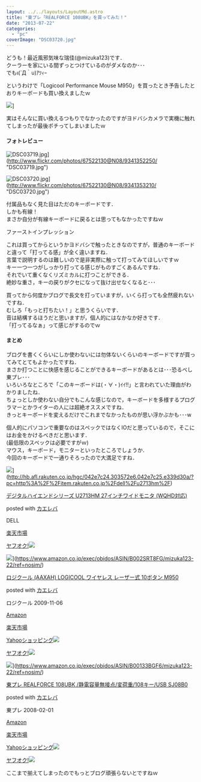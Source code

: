 ```yaml
---
layout: ../../layouts/LayoutMd.astro
title: "東プレ「REALFORCE 108UBK」を買ってみた！"
date: "2013-07-22"
categories: 
  - "pc"
coverImage: "DSC03720.jpg"
---
```


どうも！最近風邪気味な瑞佳(@mizuka123)です．  
クーラーを家にいる間ずっとつけているのがダメなのか･･･  
でもι(´Д｀υ)ｱﾂｨｰ

というわけで「Logicool Performance Mouse M950」を買ったとき予告したとおりキーボードも買い換えましたｗ

![](http://capture.heartrails.com/150x130/shadow?//mizuka123.net/3802/)]  
  

実はそんなに買い換えるつもりでなかったのですがヨドバシカメラで実機に触れてしまったが最後ポチってしまいましたｗ

#### フォトレビュー

![DSC03719.jpg](/archive/images/9341352250_86c29c478b_b.jpg)](http://www.flickr.com/photos/67522130@N08/9341352250/ "DSC03719.jpg")

![DSC03720.jpg](/archive/images/9341353210_8bc69eec2e_b.jpg)](http://www.flickr.com/photos/67522130@N08/9341353210/ "DSC03720.jpg")

付属品もなく見た目はただのキーボードです．  
しかも有線！  
まさか自分が有線キーボードに戻るとは思ってもなかったですねｗ

ファーストインプレッション

これは買ってからというかヨドバシで触ったときなのですが，普通のキーボードと違って「打ってる感」が全く違いますね．  
言葉で説明するのは難しいので是非実際に触って打ってみてほしいですｗ  
キー一つ一つがしっかり打ってる感じがものすごくあるんですね．  
それでいて重くなくリズミカルに打つことができる．  
絶妙な重さ，キーの戻りがクセになって抜け出せなくなると･･･

買ってから何度かブログで長文を打っていますが，いくら打っても全然疲れないですね．  
むしろ「もっと打ちたい！」と思うくらいです．  
音は結構するほうだと思いますが，個人的にはなかなか好きです．  
「打ってるなぁ」って感じがするのでｗ

#### まとめ

ブログを書くくらいにしか使わないには勿体ないくらいのキーボードですが買ってみてとてもよかったですね．  
まさか打つことに快感を感じることができるキーボードがあるとは･･･恐るべし東プレ･･･  
いろいろなところで「このキーボードは(・∀・)ｲｲ!!」と言われていた理由がわかりましたね．  
ちょっとしか使わない自分でもこんな感じなので，キーボードを多様するプログラマーとかライターの人には超絶オススメですね．  
きっとキーボードを変えるだけでこれまでなかったものが思い浮かぶかも･･･w

個人的にパソコンで重要なのはスペックではなくIOだと思っているので，そこにはお金をかけるべきだと思います．  
(最低限のスペックは必要ですがｗ)  
マウス，キーボード，モニターといったところでしょうか．  
今回のキーボードで一通りそろったので大満足ですね．

![](http://thumbnail.image.rakuten.co.jp/@0_mall/dell/cabinet/01236997/03089133/img60163928.jpg?_ex=128x128)](http://hb.afl.rakuten.co.jp/hgc/042e7c24.303572e6.042e7c25.e339d30a/?pc=http%3A%2F%2Fitem.rakuten.co.jp%2Fdell%2Fu2713hm%2F)

[デジタルハイエンドシリーズ U2713HM 27インチワイドモニタ (WQHD対応)](http://hb.afl.rakuten.co.jp/hgc/042e7c24.303572e6.042e7c25.e339d30a/?pc=http%3A%2F%2Fitem.rakuten.co.jp%2Fdell%2Fu2713hm%2F)

posted with [カエレバ](http://kaereba.com)

DELL

[楽天市場](http://hb.afl.rakuten.co.jp/hgc/032b53ee.4b34c5ee.0f4a541e.f440145e/?pc=http%3A%2F%2Fsearch.rakuten.co.jp%2Fsearch%2Fmall%2FU2713HM%2F-%2Ff.1-p.1-s.1-sf.0-st.A-v.2%3Fx%3D0%26scid%3Daf_ich_link_urltxt%26m%3Dhttp%3A%2F%2Fm.rakuten.co.jp%2F "楽天市場")

[ヤフオク!![](//ad.jp.ap.valuecommerce.com/servlet/gifbanner?sid=3066752&pid=881990645)](//ck.jp.ap.valuecommerce.com/servlet/referral?sid=3066752&pid=881990645&vc_url=http%3A%2F%2Fauctions.search.yahoo.co.jp%2Fsearch%3Fvo%3D%26ve%3D%26auccat%3D0%26aucminprice%3D%26aucmaxprice%3D%26aucmin_bidorbuy_price%3D%26aucmax_bidorbuy_price%3D%26loc_cd%3D0%26abatch%3D0%26istatus%3D0%26filtered%3D1%26ei%3DUTF-8%26tab_ex%3Dcommerce%26va%3DU2713HM "ヤフオク!")

![](/archive/images/41FXF7k%2ByKL._SL160_.jpg)](https://www.amazon.co.jp/exec/obidos/ASIN/B002SRT8FG/mizuka123-22/ref=nosim/)

[ロジクール (AAXAH) LOGICOOL ワイヤレス レーザー式 10ボタン M950](https://www.amazon.co.jp/exec/obidos/ASIN/B002SRT8FG/mizuka123-22/ref=nosim/)

posted with [カエレバ](http://kaereba.com)

ロジクール 2009-11-06

[Amazon](http://www.amazon.co.jp/gp/search?keywords=M950&__mk_ja_JP=%83J%83%5E%83J%83i&tag=mizuka123-22 "アマゾン")

[楽天市場](http://hb.afl.rakuten.co.jp/hgc/032b53ee.4b34c5ee.0f4a541e.f440145e/?pc=http%3A%2F%2Fsearch.rakuten.co.jp%2Fsearch%2Fmall%2FM950%2F-%2Ff.1-p.1-s.1-sf.0-st.A-v.2%3Fx%3D0%26scid%3Daf_ich_link_urltxt%26m%3Dhttp%3A%2F%2Fm.rakuten.co.jp%2F "楽天市場")

[Yahooショッピング![](//ad.jp.ap.valuecommerce.com/servlet/gifbanner?sid=3066752&pid=881990642)](//ck.jp.ap.valuecommerce.com/servlet/referral?sid=3066752&pid=881990642&vc_url=http%3A%2F%2Fshopping.search.yahoo.co.jp%2Fsearch%3FuIv%3Don%26ei%3DUTF-8%26tab_ex%3Dcommerce%26slider%3D0%26va%3DM950 "Yahooショッピング")

[ヤフオク!![](//ad.jp.ap.valuecommerce.com/servlet/gifbanner?sid=3066752&pid=881990645)](//ck.jp.ap.valuecommerce.com/servlet/referral?sid=3066752&pid=881990645&vc_url=http%3A%2F%2Fauctions.search.yahoo.co.jp%2Fsearch%3Fvo%3D%26ve%3D%26auccat%3D0%26aucminprice%3D%26aucmaxprice%3D%26aucmin_bidorbuy_price%3D%26aucmax_bidorbuy_price%3D%26loc_cd%3D0%26abatch%3D0%26istatus%3D0%26filtered%3D1%26ei%3DUTF-8%26tab_ex%3Dcommerce%26va%3DM950 "ヤフオク!")

![](/archive/images/21BPx31z8-L._SL160_.jpg)](https://www.amazon.co.jp/exec/obidos/ASIN/B00133BGF6/mizuka123-22/ref=nosim/)

[東プレ REALFORCE 108UBK /静電容量無接点/変荷重/108キー/USB SJ08B0](https://www.amazon.co.jp/exec/obidos/ASIN/B00133BGF6/mizuka123-22/ref=nosim/)

posted with [カエレバ](http://kaereba.com)

東プレ 2008-02-01

[Amazon](http://www.amazon.co.jp/gp/search?keywords=SJ08B0&__mk_ja_JP=%83J%83%5E%83J%83i&tag=mizuka123-22 "アマゾン")

[楽天市場](http://hb.afl.rakuten.co.jp/hgc/032b53ee.4b34c5ee.0f4a541e.f440145e/?pc=http%3A%2F%2Fsearch.rakuten.co.jp%2Fsearch%2Fmall%2FSJ08B0%2F-%2Ff.1-p.1-s.1-sf.0-st.A-v.2%3Fx%3D0%26scid%3Daf_ich_link_urltxt%26m%3Dhttp%3A%2F%2Fm.rakuten.co.jp%2F "楽天市場")

[Yahooショッピング![](//ad.jp.ap.valuecommerce.com/servlet/gifbanner?sid=3066752&pid=881990642)](//ck.jp.ap.valuecommerce.com/servlet/referral?sid=3066752&pid=881990642&vc_url=http%3A%2F%2Fshopping.search.yahoo.co.jp%2Fsearch%3FuIv%3Don%26ei%3DUTF-8%26tab_ex%3Dcommerce%26slider%3D0%26va%3DSJ08B0 "Yahooショッピング")

[ヤフオク!![](//ad.jp.ap.valuecommerce.com/servlet/gifbanner?sid=3066752&pid=881990645)](//ck.jp.ap.valuecommerce.com/servlet/referral?sid=3066752&pid=881990645&vc_url=http%3A%2F%2Fauctions.search.yahoo.co.jp%2Fsearch%3Fvo%3D%26ve%3D%26auccat%3D0%26aucminprice%3D%26aucmaxprice%3D%26aucmin_bidorbuy_price%3D%26aucmax_bidorbuy_price%3D%26loc_cd%3D0%26abatch%3D0%26istatus%3D0%26filtered%3D1%26ei%3DUTF-8%26tab_ex%3Dcommerce%26va%3DSJ08B0 "ヤフオク!")

ここまで揃えてしまったのでもっとブログ頑張らないとですねｗ
